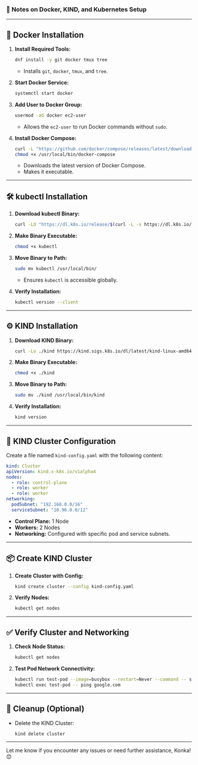 ### 📝 **Notes on Docker, KIND, and Kubernetes Setup**

---

## 🚀 **Docker Installation**

1. **Install Required Tools:**  
   ```bash
   dnf install -y git docker tmux tree
   ```
   - Installs `git`, `docker`, `tmux`, and `tree`.

2. **Start Docker Service:**  
   ```bash
   systemctl start docker
   ```

3. **Add User to Docker Group:**  
   ```bash
   usermod -aG docker ec2-user
   ```
   - Allows the `ec2-user` to run Docker commands without `sudo`.

4. **Install Docker Compose:**  
   ```bash
   curl -L "https://github.com/docker/compose/releases/latest/download/docker-compose-$(uname -s)-$(uname -m)" -o /usr/local/bin/docker-compose
   chmod +x /usr/local/bin/docker-compose
   ```
   - Downloads the latest version of Docker Compose.
   - Makes it executable.

---

## 🛠️ **kubectl Installation**

1. **Download kubectl Binary:**  
   ```bash
   curl -LO "https://dl.k8s.io/release/$(curl -L -s https://dl.k8s.io/release/stable.txt)/bin/linux/amd64/kubectl"
   ```

2. **Make Binary Executable:**  
   ```bash
   chmod +x kubectl
   ```

3. **Move Binary to Path:**  
   ```bash
   sudo mv kubectl /usr/local/bin/
   ```
   - Ensures `kubectl` is accessible globally.

4. **Verify Installation:**  
   ```bash
   kubectl version --client
   ```

---

## ⚙️ **KIND Installation**

1. **Download KIND Binary:**  
   ```bash
   curl -Lo ./kind https://kind.sigs.k8s.io/dl/latest/kind-linux-amd64
   ```

2. **Make Binary Executable:**  
   ```bash
   chmod +x ./kind
   ```

3. **Move Binary to Path:**  
   ```bash
   sudo mv ./kind /usr/local/bin/kind
   ```

4. **Verify Installation:**  
   ```bash
   kind version
   ```

---

## 📝 **KIND Cluster Configuration**

Create a file named `kind-config.yaml` with the following content:

```yaml
kind: Cluster
apiVersion: kind.x-k8s.io/v1alpha4
nodes:
  - role: control-plane
  - role: worker
  - role: worker
networking:
  podSubnet: "192.168.0.0/16"
  serviceSubnet: "10.96.0.0/12"
```

- **Control Plane:** 1 Node  
- **Workers:** 2 Nodes  
- **Networking:** Configured with specific pod and service subnets.

---

## 📦 **Create KIND Cluster**

1. **Create Cluster with Config:**  
   ```bash
   kind create cluster --config kind-config.yaml
   ```

2. **Verify Nodes:**  
   ```bash
   kubectl get nodes
   ```

---

## ✅ **Verify Cluster and Networking**

1. **Check Node Status:**  
   ```bash
   kubectl get nodes
   ```

2. **Test Pod Network Connectivity:**  
   ```bash
   kubectl run test-pod --image=busybox --restart=Never --command -- sleep 3600
   kubectl exec test-pod -- ping google.com
   ```

---

## 🧹 **Cleanup (Optional)**

- Delete the KIND Cluster:  
   ```bash
   kind delete cluster
   ```

---

Let me know if you encounter any issues or need further assistance, Konka! 😊